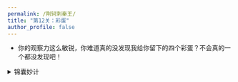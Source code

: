 ```yaml
---
permalink: /荆轲刺秦王/
title: "第12关：彩蛋"
author_profile: false
---
```


- 你的观察力这么敏锐，你难道真的没发现我给你留下的四个彩蛋？不会真的一个都没发现吧！

<details>
  <summary>锦囊妙计</summary>
  <p>
  好吧，让你找这四个彩蛋可能太难了，这就像刚出新手村的小喽喽遇到了游戏最终Boss一样，正好，我手头遇到了四个难题，如果你找不到对应的彩蛋，请你帮我解决一下这四个难题吧，我会感谢你的。他们分别是`iceball`,`letter`,`bottle`,`dance`。
  </p>
</details>